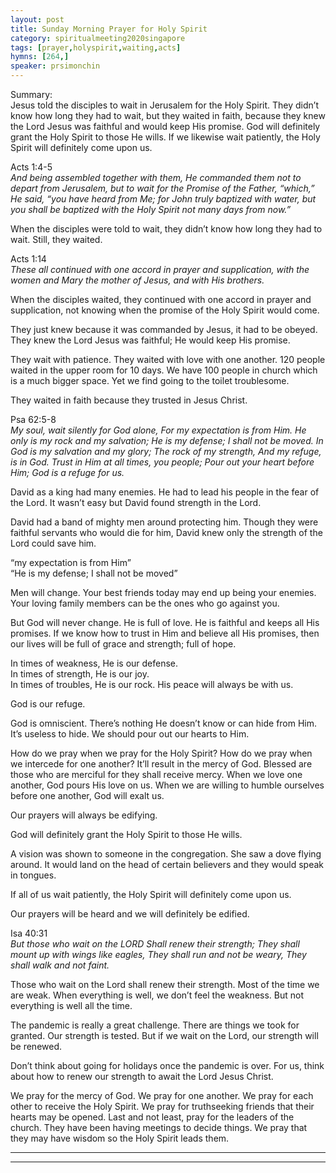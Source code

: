 ```yaml
---
layout: post
title: Sunday Morning Prayer for Holy Spirit
category: spiritualmeeting2020singapore
tags: [prayer,holyspirit,waiting,acts]
hymns: [264,]
speaker: prsimonchin
---
```

Summary:  
Jesus told the disciples to wait in Jerusalem for the Holy Spirit. They didn’t know how long they had to wait, but they waited in faith, because they knew the Lord Jesus was faithful and would keep His promise. God will definitely grant the Holy Spirit to those He wills. If we likewise wait patiently, the Holy Spirit will definitely come upon us. 

Acts 1:4-5  
*And being assembled together with them, He commanded them not to depart from Jerusalem, but to wait for the Promise of the Father, “which,” He said, “you have heard from Me; for John truly baptized with water, but you shall be baptized with the Holy Spirit not many days from now.”*

When the disciples were told to wait, they didn’t know how long they had to wait. Still, they waited. 

Acts 1:14  
*These all continued with one accord in prayer and supplication, with the women and Mary the mother of Jesus, and with His brothers.*

When the disciples waited, they continued with one accord in prayer and supplication, not knowing when the promise of the Holy Spirit would come. 

They just knew because it was commanded by Jesus, it had to be obeyed. They knew the Lord Jesus was faithful; He would keep His promise. 

They wait with patience. They waited with love with one another. 120 people waited in the upper room for 10 days. We have 100 people in church which is a much bigger space. Yet we find going to the toilet troublesome. 

They waited in faith because they trusted in Jesus Christ. 

Psa 62:5-8  
*My soul, wait silently for God alone,
For my expectation is from Him.
He only is my rock and my salvation;
He is my defense;
I shall not be moved.
In God is my salvation and my glory;
The rock of my strength,
And my refuge, is in God.
Trust in Him at all times, you people;
Pour out your heart before Him;
God is a refuge for us.*

David as a king had many enemies. He had to lead his people in the fear of the Lord. It wasn’t easy but David found strength in the Lord.

David had a band of mighty men around protecting him. Though they were faithful servants who would die for him, David knew only the strength of the Lord could save him. 

“my expectation is from Him”  
“He is my defense; I shall not be moved”

Men will change. Your best friends today may end up being your enemies. Your loving family members can be the ones who go against you. 

But God will never change. He is full of love. He is faithful and keeps all His promises. If we know how to trust in Him and believe all His promises, then our lives will be full of grace and strength; full of hope. 

In times of weakness, He is our defense.  
In times of strength, He is our joy.  
In times of troubles, He is our rock. His peace will always be with us. 

God is our refuge. 

God is omniscient. There’s nothing He doesn’t know or can hide from Him. It’s useless to hide. We should pour out our hearts to Him. 

How do we pray when we pray for the Holy Spirit? How do we pray when we intercede for one another? It’ll result in the mercy of God. Blessed are those who are merciful for they shall receive mercy. When we love one another, God pours His love on us. When we are willing to humble ourselves before one another, God will exalt us. 

Our prayers will always be edifying.

God will definitely grant the Holy Spirit to those He wills. 

A vision was shown to someone in the congregation. She saw a dove flying around. It would land on the head of certain believers and they would speak in tongues. 

If all of us wait patiently, the Holy Spirit will definitely come upon us. 

Our prayers will be heard and we will definitely be edified. 

Isa 40:31  
*But those who wait on the LORD
Shall renew their strength;
They shall mount up with wings like eagles,
They shall run and not be weary,
They shall walk and not faint.*

Those who wait on the Lord shall renew their strength. Most of the time we are weak. When everything is well, we don’t feel the weakness. But not everything is well all the time. 

The pandemic is really a great challenge. There are things we took for granted. Our strength is tested. But if we wait on the Lord, our strength will be renewed. 

Don’t think about going for holidays once the pandemic is over. For us, think about how to renew our strength to await the Lord Jesus Christ. 

We pray for the mercy of God. We pray for one another. We pray for each other to receive the Holy Spirit. We pray for truthseeking friends that their hearts may be opened. Last and not least, pray for the leaders of the church. They have been having meetings to decide things. We pray that they may have wisdom so the Holy Spirit leads them. 

----
****

